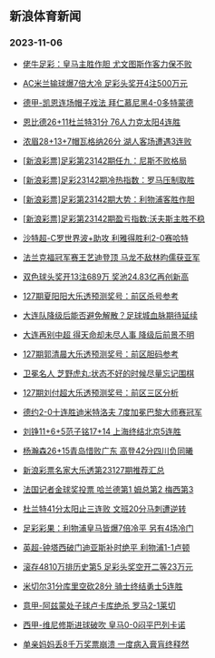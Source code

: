 ## 新浪体育新闻 
### 2023-11-06

+ [佬牛足彩：皇马主胜作胆  尤文图斯作客力保不败](https://sports.sina.com.cn/l/2023-11-05/doc-imztppas4991211.shtml)

+ [AC米兰输球爆7倍大冷 足彩头奖开4注500万元](https://sports.sina.com.cn/l/2023-11-05/doc-imztphuu5102383.shtml)

+ [德甲-凯恩连场帽子戏法 拜仁慕尼黑4-0多特蒙德](https://sports.sina.com.cn/global/germany/2023-11-05/doc-imztphuu5107672.shtml)

+ [恩比德26+11杜兰特31分 76人力克太阳4连胜](https://sports.sina.com.cn/basketball/nba/2023-11-05/doc-imztppau1756436.shtml)

+ [浓眉28+13+7帽瓦格纳26分 湖人客场遭遇3连败](https://sports.sina.com.cn/basketball/nba/2023-11-05/doc-imztppau1773403.shtml)

+ [[新浪彩票]足彩第23142期任九：尼斯不败格局](https://sports.sina.com.cn/l/2023-11-05/doc-imztphuu5103417.shtml)

+ [[新浪彩票]足彩23142期冷热指数：罗马压制取胜](https://sports.sina.com.cn/l/2023-11-05/doc-imztphuw1881059.shtml)

+ [[新浪彩票]足彩第23142期大势：利物浦客胜作胆](https://sports.sina.com.cn/l/2023-11-05/doc-imztphuu5104245.shtml)

+ [[新浪彩票]足彩第23142期盈亏指数:沃夫斯主胜不稳](https://sports.sina.com.cn/l/2023-11-05/doc-imztphuu5103778.shtml)

+ [沙特超-C罗世界波+助攻 利雅得胜利2-0赛哈特](https://sports.sina.com.cn/global/others/2023-11-05/doc-imztppau9456195.shtml)

+ [法兰克福冠军赛王艺迪登顶 马龙不敌林昀儒获亚军](https://sports.sina.com.cn/others/pingpang/2023-11-05/doc-imztquwh4164305.shtml)

+ [双色球头奖开13注689万 奖池24.83亿再创新高](https://sports.sina.com.cn/l/2023-11-05/doc-imztqqqp1584458.shtml)

+ [127期夏阳阳大乐透预测奖号：前区杀号参考](https://sports.sina.com.cn/l/2023-11-05/doc-imztpxsq9268203.shtml)

+ [大连队降级后能否避免解散？足球城血脉期待延续](https://sports.sina.com.cn/china/2023-11-05/doc-imztqqqq8349307.shtml)

+ [大连再别中超 得天命却未尽人事 降级后前景不明](https://sports.sina.com.cn/china/2023-11-05/doc-imztqqqq8358997.shtml)

+ [127期郭清晨大乐透预测奖号：前区胆码参考](https://sports.sina.com.cn/l/2023-11-05/doc-imztpxsq1567605.shtml)

+ [卫冕名人 芝野虎丸:状态不好的时候尽量忘记围棋](https://sports.sina.com.cn/go/2023-11-05/doc-imztppas4998731.shtml)

+ [127期刘付超大乐透预测奖号：前区三区分析](https://sports.sina.com.cn/l/2023-11-05/doc-imztpxss4590976.shtml)

+ [德约2-0十连胜迪米特洛夫 7度加冕巴黎大师赛冠军](https://sports.sina.com.cn/tennis/atp/2023-11-05/doc-imztquwm1476287.shtml)

+ [刘铮11+6+5范子铭17+14 上海终结北京5连胜](https://sports.sina.com.cn/basketball/cba/2023-11-05/doc-imztquwh4149303.shtml)

+ [杨瀚森26+15青岛惜败广东 高登42分四川负同曦](https://sports.sina.com.cn/basketball/cba/2023-11-05/doc-imztqqqq8364619.shtml)

+ [新浪彩票名家大乐透第23127期推荐汇总](https://sports.sina.com.cn/l/2023-11-05/doc-imztqcyn9143400.shtml)

+ [法国记者金球奖投票 哈兰德第1 姆总第2 梅西第3](https://sports.sina.com.cn/global/others/2023-11-05/doc-imztpxsq1559507.shtml)

+ [杜兰特41分太阳止三连败 文班20分马刺遭逆转](https://sports.sina.com.cn/basketball/nba/2023-11-06/doc-imztrrzz1016583.shtml)

+ [足彩彩果：利物浦皇马皆爆7倍冷平 另有4场冷门](https://sports.sina.com.cn/l/2023-11-06/doc-imztrrzz1017826.shtml)

+ [英超-钟塔西破门迪亚斯补时绝平 利物浦1-1卢顿](https://sports.sina.com.cn/g/pl/2023-11-06/doc-imztrrzz1011282.shtml)

+ [滚存4810万排历史第5 足彩头奖空开二等23万元](https://sports.sina.com.cn/l/2023-11-06/doc-imztrrzz1017826.shtml)

+ [米切尔31分库里空砍28分 骑士终结勇士5连胜](https://sports.sina.com.cn/basketball/nba/2023-11-06/doc-imztrwix0917927.shtml)

+ [意甲-阿兹蒙处子球卢卡库绝杀 罗马2-1莱切](https://sports.sina.com.cn/g/seriea/2023-11-06/doc-imztrrzz1022022.shtml)

+ [西甲-维尼修斯进球破吹 皇马0-0闷平巴列卡诺](https://sports.sina.com.cn/g/laliga/2023-11-06/doc-imztrrzz1023261.shtml)

+ [单亲妈妈丢8千万奖票崩溃 一度病入膏肓终释然](https://sports.sina.com.cn/l/2023-11-06/doc-imztrsaa7791633.shtml)

